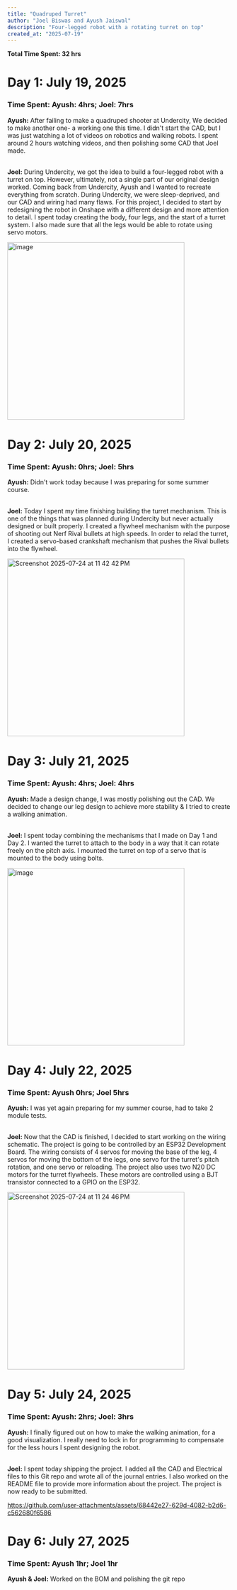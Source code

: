 ```yaml
---
title: "Quadruped Turret"
author: "Joel Biswas and Ayush Jaiswal"
description: "Four-legged robot with a rotating turret on top"
created_at: "2025-07-19"
---
```


**Total Time Spent: 32 hrs**

# Day 1: July 19, 2025
### Time Spent: Ayush: 4hrs; Joel: 7hrs
**Ayush:** After failing to make a quadruped shooter at Undercity, We decided to make another one- a working one this time. I didn't start the CAD, but I was just watching a lot of videos on robotics 
and walking robots. I spent around 2 hours watching videos, and then polishing some CAD that Joel made. <br> <br>


**Joel:** During Undercity, we got the idea to build a four-legged robot with a turret on top. However, ultimately, not a single part of our original design worked. Coming back from Undercity, Ayush and I wanted to recreate everything from scratch. During Undercity, we were sleep-deprived, and our CAD and wiring had many flaws. For this project, I decided to start by redesigning the robot in Onshape with a different design and more attention to detail. I spent today creating the body, four legs, and the start of a turret system. I also made sure that all the legs would be able to rotate using servo motors.

<img height="400" alt="image" src="https://github.com/user-attachments/assets/20979d30-2c24-416a-980f-54d21327ebbc" />

# Day 2: July 20, 2025
### Time Spent: Ayush: 0hrs; Joel: 5hrs
**Ayush:** Didn't work today because I was preparing for some summer course.  <br> <br>



**Joel:** Today I spent my time finishing building the turret mechanism. This is one of the things that was planned during Undercity but never actually designed or built properly. I created a flywheel mechanism with the purpose of shooting out Nerf Rival bullets at high speeds. In order to relad the turret, I created a servo-based crankshaft mechanism that pushes the Rival bullets into the flywheel.


<img height="400" alt="Screenshot 2025-07-24 at 11 42 42 PM" src="https://github.com/user-attachments/assets/e43f0437-3493-4733-9774-96ece1836688" />

# Day 3: July 21, 2025
### Time Spent: Ayush: 4hrs; Joel: 4hrs
**Ayush:** Made a design change, I was mostly polishing out the CAD. We decided to change our leg design to achieve more stability & I tried to create a walking animation.  <br> <br>



**Joel:** I spent today combining the mechanisms that I made on Day 1 and Day 2. I wanted the turret to attach to the body in a way that it can rotate freely on the pitch axis. I mounted the turret on top of a servo that is mounted to the body using bolts.

<img height="400" alt="image" src="https://github.com/user-attachments/assets/1beeaf86-8559-4725-90f0-9c1da43af324" />

# Day 4: July 22, 2025
### Time Spent: Ayush 0hrs; Joel 5hrs
**Ayush:** I was yet again preparing for my summer course, had to take 2 module tests.  <br> <br>

**Joel:** Now that the CAD is finished, I decided to start working on the wiring schematic. The project is going to be controlled by an ESP32 Development Board. The wiring consists of 4 servos for moving the base of the leg, 4 servos for moving the bottom of the legs, one servo for the turret's pitch rotation, and one servo or reloading. The project also uses two N20 DC motors for the turret flywheels. These motors are controlled using a BJT transistor connected to a GPIO on the ESP32. 

<img height="400" alt="Screenshot 2025-07-24 at 11 24 46 PM" src="https://github.com/user-attachments/assets/276dce7c-deb0-4760-ab75-3fb3b7cf6eac" />

# Day 5: July 24, 2025
### Time Spent: Ayush: 2hrs; Joel: 3hrs
**Ayush:** I finally figured out on how to make the walking animation, for a good visualization. I really need to lock in for programming to compensate for the less hours I spent designing the robot.  <br> <br>

**Joel:** I spent today shipping the project. I added all the CAD and Electrical files to this Git repo and wrote all of the journal entries. I also worked on the README file to provide more information about the project. The project is now ready to be submitted.

https://github.com/user-attachments/assets/68442e27-629d-4082-b2d6-c562680f6586

# Day 6: July 27, 2025
### Time Spent: Ayush 1hr; Joel 1hr
**Ayush & Joel:** Worked on the BOM and polishing the git repo

